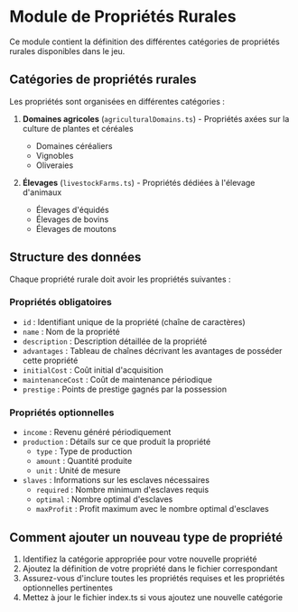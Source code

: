 
# Module de Propriétés Rurales

Ce module contient la définition des différentes catégories de propriétés rurales disponibles dans le jeu.

## Catégories de propriétés rurales

Les propriétés sont organisées en différentes catégories :

1. **Domaines agricoles** (`agriculturalDomains.ts`) - Propriétés axées sur la culture de plantes et céréales
   - Domaines céréaliers
   - Vignobles
   - Oliveraies

2. **Élevages** (`livestockFarms.ts`) - Propriétés dédiées à l'élevage d'animaux
   - Élevages d'équidés
   - Élevages de bovins 
   - Élevages de moutons

## Structure des données

Chaque propriété rurale doit avoir les propriétés suivantes :

### Propriétés obligatoires
- `id` : Identifiant unique de la propriété (chaîne de caractères)
- `name` : Nom de la propriété
- `description` : Description détaillée de la propriété
- `advantages` : Tableau de chaînes décrivant les avantages de posséder cette propriété
- `initialCost` : Coût initial d'acquisition
- `maintenanceCost` : Coût de maintenance périodique
- `prestige` : Points de prestige gagnés par la possession

### Propriétés optionnelles
- `income` : Revenu généré périodiquement
- `production` : Détails sur ce que produit la propriété
  - `type` : Type de production
  - `amount` : Quantité produite
  - `unit` : Unité de mesure
- `slaves` : Informations sur les esclaves nécessaires
  - `required` : Nombre minimum d'esclaves requis
  - `optimal` : Nombre optimal d'esclaves
  - `maxProfit` : Profit maximum avec le nombre optimal d'esclaves

## Comment ajouter un nouveau type de propriété

1. Identifiez la catégorie appropriée pour votre nouvelle propriété
2. Ajoutez la définition de votre propriété dans le fichier correspondant
3. Assurez-vous d'inclure toutes les propriétés requises et les propriétés optionnelles pertinentes
4. Mettez à jour le fichier index.ts si vous ajoutez une nouvelle catégorie
